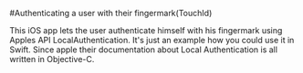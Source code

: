 #Authenticating a user with their fingermark(TouchId)

This iOS app lets the user authenticate himself with his fingermark using Apples API LocalAuthentication.
It's just an example how you could use it in Swift. Since apple their documentation about Local Authentication
is all written in Objective-C.
